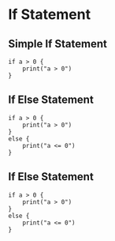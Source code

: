 # If Statement


## Simple If Statement

```vk
if a > 0 {
    print("a > 0")
}
```



## If Else Statement

```vk
if a > 0 {
    print("a > 0")
}
else {
    print("a <= 0")
}
```


## If Else Statement

```vk
if a > 0 {
    print("a > 0")
}
else {
    print("a <= 0")
}
```







